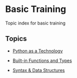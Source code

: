 # Basic Training

Topic index for basic training

## Topics

- [Python as a Technology](/basic/python-as-a-technology.md)

- [Built-in Functions and Types](/basic/built-in-functions-and-types.md)

- [Syntax & Data Structures](/basic/syntax-and-data-structures.md)
